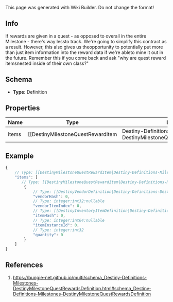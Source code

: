 <span class="wiki-builder">This page was generated with Wiki Builder. Do not change the format!</span>

## Info
If rewards are given in a quest - as opposed to overall in the entire Milestone - there's way lessto track.  We're going to simplify this contract as a result.  However, this also gives us theopportunity to potentially put more than just item information into the reward data if we're ableto mine it out in the future.  Remember this if you come back and ask &quot;why are quest reward itemsnested inside of their own class?&quot;

## Schema
* **Type:** Definition

## Properties
Name | Type | Description
---- | ---- | -----------
items | [[DestinyMilestoneQuestRewardItem|Destiny-Definitions-Milestones-DestinyMilestoneQuestRewardItem]]:Definition[] | The items that represent your reward for completing the quest. Be warned, these could be &quot;dummy&quot; items: items that are only used torender a good-looking in-game tooltip, but aren't the actual items themselves. For instance, when experience is given there's often a dummy item representing &quot;experience&quot;,with quantity being the amount of experience you got.  We don't have a programmatic associationbetween those and whatever Progression is actually getting that experience... yet.

## Example
```javascript
{
    // Type: [[DestinyMilestoneQuestRewardItem|Destiny-Definitions-Milestones-DestinyMilestoneQuestRewardItem]]:Definition[]
    "items": [
       // Type: [[DestinyMilestoneQuestRewardItem|Destiny-Definitions-Milestones-DestinyMilestoneQuestRewardItem]]:Definition
        {
            // Type: [[DestinyVendorDefinition|Destiny-Definitions-DestinyVendorDefinition]]:ManifestDefinition:integer:uint32:nullable
            "vendorHash": 0,
            // Type: integer:int32:nullable
            "vendorItemIndex": 0,
            // Type: [[DestinyInventoryItemDefinition|Destiny-Definitions-DestinyInventoryItemDefinition]]:ManifestDefinition:integer:uint32
            "itemHash": 0,
            // Type: integer:int64:nullable
            "itemInstanceId": 0,
            // Type: integer:int32
            "quantity": 0
        }
    ]
}

```

## References
1. https://bungie-net.github.io/multi/schema_Destiny-Definitions-Milestones-DestinyMilestoneQuestRewardsDefinition.html#schema_Destiny-Definitions-Milestones-DestinyMilestoneQuestRewardsDefinition
